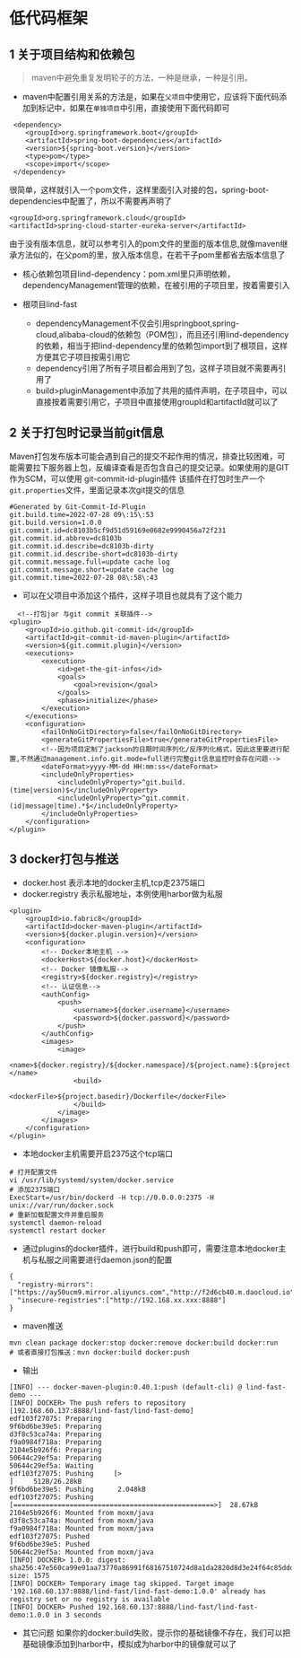 # 低代码框架
## 1 关于项目结构和依赖包
> maven中避免重复发明轮子的方法，一种是继承，一种是引用。
* maven中配置引用关系的方法是，如果在`父项目`中使用它，应该将下面代码添加到<dependencyManagement>标记中，如果在`单独项目`中引用，直接使用下面代码即可
```
 <dependency>
    <groupId>org.springframework.boot</groupId>
    <artifactId>spring-boot-dependencies</artifactId>
    <version>${spring-boot.version}</version>
    <type>pom</type>
    <scope>import</scope>
 </dependency>
```
很简单，这样就引入一个pom文件，这样<dependencies>里面引入对接的包，spring-boot-dependencies中配置了<version>，所以不需要再声明<version>了
```
<groupId>org.springframework.cloud</groupId>
<artifactId>spring-cloud-starter-eureka-server</artifactId>
```
由于没有版本信息，就可以参考引入的pom文件的<dependencyManagement>里面的版本信息,就像maven继承方法似的，在父pom的<dependencyManagement>里，放入版本信息，在若干子pom里都省去版本信息了

* 核心依赖包项目lind-dependency：pom.xml里只声明依赖，dependencyManagement管理的依赖，在被引用的子项目里，按着需要引入

* 根项目lind-fast
    * dependencyManagement不仅会引用springboot,spring-cloud,alibaba-cloud的依赖包（POM包），而且还引用lind-dependency的依赖，相当于把lind-dependency里的依赖包import到了根项目，这样方便其它子项目按需引用它
    * dependency引用了所有子项目都会用到了包，这样子项目就不需要再引用了
    * build>pluginManagement中添加了共用的插件声明，在子项目中，可以直接按着需要引用它，子项目中直接使用groupId和artifactId就可以了

## 2 关于打包时记录当前git信息
Maven打包发布版本可能会遇到自己的提交不起作用的情况，排查比较困难，可能需要拉下服务器上包，反编译查看是否包含自己的提交记录。如果使用的是GIT作为SCM，可以使用 git-commit-id-plugin插件
该插件在打包时生产一个`git.properties`文件，里面记录本次git提交的信息
```
#Generated by Git-Commit-Id-Plugin
git.build.time=2022-07-28 09\:15\:53
git.build.version=1.0.0
git.commit.id=dc8103b5cf9d51d59169e0682e9990456a72f231
git.commit.id.abbrev=dc8103b
git.commit.id.describe=dc8103b-dirty
git.commit.id.describe-short=dc8103b-dirty
git.commit.message.full=update cache log
git.commit.message.short=update cache log
git.commit.time=2022-07-28 08\:58\:43
```
* 可以在父项目中添加这个插件，这样子项目也就具有了这个能力
```
  <!--打包jar 与git commit 关联插件-->
<plugin>
    <groupId>io.github.git-commit-id</groupId>
    <artifactId>git-commit-id-maven-plugin</artifactId>
    <version>${git.commit.plugin}</version>
    <executions>
        <execution>
            <id>get-the-git-infos</id>
            <goals>
                <goal>revision</goal>
            </goals>
            <phase>initialize</phase>
        </execution>
    </executions>
    <configuration>
        <failOnNoGitDirectory>false</failOnNoGitDirectory>
        <generateGitPropertiesFile>true</generateGitPropertiesFile>
        <!--因为项目定制了jackson的日期时间序列化/反序列化格式，因此这里要进行配置,不然通过management.info.git.mode=full进行完整git信息监控时会存在问题-->
        <dateFormat>yyyy-MM-dd HH:mm:ss</dateFormat>
        <includeOnlyProperties>
            <includeOnlyProperty>^git.build.(time|version)$</includeOnlyProperty>
            <includeOnlyProperty>^git.commit.(id|message|time).*$</includeOnlyProperty>
        </includeOnlyProperties>
    </configuration>
</plugin>
```
## 3 docker打包与推送
* docker.host 表示本地的docker主机,tcp走2375端口
* docker.registry 表示私服地址，本例使用harbor做为私服
```
<plugin>
    <groupId>io.fabric8</groupId>
    <artifactId>docker-maven-plugin</artifactId>
    <version>${docker.plugin.version}</version>
    <configuration>
        <!-- Docker本地主机 -->
        <dockerHost>${docker.host}</dockerHost>
        <!-- Docker 镜像私服-->
        <registry>${docker.registry}</registry>
        <!-- 认证信息-->
        <authConfig>
            <push>
                <username>${docker.username}</username>
                <password>${docker.password}</password>
            </push>
        </authConfig>
        <images>
            <image>
                <name>${docker.registry}/${docker.namespace}/${project.name}:${project.version}</name>
                <build>
                    <dockerFile>${project.basedir}/Dockerfile</dockerFile>
                </build>
            </image>
        </images>
    </configuration>
</plugin>
```
* 本地docker主机需要开启2375这个tcp端口
```
# 打开配置文件
vi /usr/lib/systemd/system/docker.service
# 添加2375端口
ExecStart=/usr/bin/dockerd -H tcp://0.0.0.0:2375 -H unix://var/run/docker.sock
# 重新加载配置文件并重启服务
systemctl daemon-reload
systemctl restart docker
```
* 通过plugins的docker插件，进行build和push即可，需要注意本地docker主机与私服之间需要进行daemon.json的配置
```
{
  "registry-mirrors": ["https://ay50ucm9.mirror.aliyuncs.com","http://f2d6cb40.m.daocloud.io"],
  "insecure-registries":["http://192.168.xx.xxx:8888"]
}
```
* maven推送
```
mvn clean package docker:stop docker:remove docker:build docker:run
# 或者直接打包推送：mvn docker:build docker:push
```
* 输出
```
[INFO] --- docker-maven-plugin:0.40.1:push (default-cli) @ lind-fast-demo ---
[INFO] DOCKER> The push refers to repository [192.168.60.137:8888/lind-fast/lind-fast-demo]
edf103f27075: Preparing   
9f6bd6be39e5: Preparing   
d3f8c53ca74a: Preparing   
f9a0984f718a: Preparing   
2104e5b926f6: Preparing   
50644c29ef5a: Preparing   
50644c29ef5a: Waiting     
edf103f27075: Pushing     [>                                                  ]     512B/26.28kB
9f6bd6be39e5: Pushing      2.048kB
edf103f27075: Pushing     [==================================================>]  28.67kB
2104e5b926f6: Mounted from moxm/java 
d3f8c53ca74a: Mounted from moxm/java 
f9a0984f718a: Mounted from moxm/java 
edf103f27075: Pushed      
9f6bd6be39e5: Pushed      
50644c29ef5a: Mounted from moxm/java 
[INFO] DOCKER> 1.0.0: digest: sha256:47e560ca99e91aa73770a86991f68167510724d8a1da2820d8d3e24f64c85ddd size: 1575
[INFO] DOCKER> Temporary image tag skipped. Target image '192.168.60.137:8888/lind-fast/lind-fast-demo:1.0.0' already has registry set or no registry is available
[INFO] DOCKER> Pushed 192.168.60.137:8888/lind-fast/lind-fast-demo:1.0.0 in 3 seconds 
```
* 其它问题
如果你的docker:build失败，提示你的基础镜像不存在，我们可以把基础镜像添加到harbor中，模拟成为harbor中的镜像就可以了
